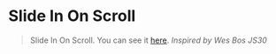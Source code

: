 # Slide In On Scroll

> Slide In On Scroll. You can see it [here](https://karolinedealencar.github.io/slideIn-on-scroll/).
> *Inspired by Wes Bos JS30*
